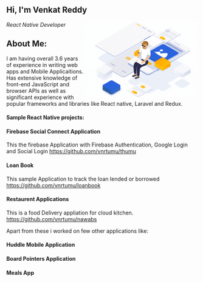 <h2>Hi, I'm Venkat Reddy </h2>
<img align='right' src="./venky0.gif" width="300" />
<p><em>React Native Developer</em></p>

<h2>About Me:</h2>
<p>
I am having overall 3.6 years of experience in writing web apps and Mobile Applicaitions.  Has extensive knowledge of front-end JavaScript and browser APIs as well as significant experience with popular frameworks and libraries like React native, Laravel and Redux. 
</p>

<h4> Sample React Native projects: </h4>

#### Firebase Social Connect Application

This the firebase Application with Firebase Authentication, Google Login and Social Login
https://github.com/vnrtumu/thumu

#### Loan Book

This sample Application to track the loan lended or borrowed
https://github.com/vnrtumu/loanbook

#### Restaurent Applications

This is a food Delivery appliation for cloud kitchen.
https://github.com/vnrtumu/nawabs

Apart from these i worked on few other applications like:

#### Huddle Mobile Application

#### Board Pointers Application

#### Meals App
